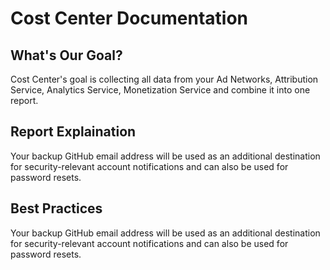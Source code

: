 # Cost Center Documentation

## What's Our Goal?

Cost Center's goal is collecting all data from your Ad Networks, Attribution Service, Analytics Service, Monetization Service and combine it into one report.

## Report Explaination

Your backup GitHub email address will be used as an additional destination for security-relevant account notifications and can also be used for password resets.

## Best Practices

Your backup GitHub email address will be used as an additional destination for security-relevant account notifications and can also be used for password resets.
